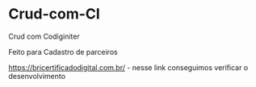 # Crud-com-CI
Crud com Codiginiter 

Feito para Cadastro de parceiros

https://bricertificadodigital.com.br/ - nesse link conseguimos verificar o desenvolvimento

